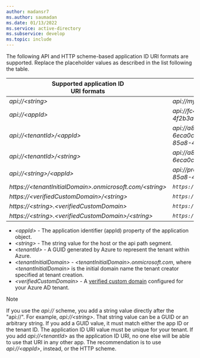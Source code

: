 ```yaml
---
author: madansr7
ms.author: saumadan
ms.date: 01/13/2022
ms.service: active-directory
ms.subservice: develop
ms.topic: include
---
```


The following API and HTTP scheme-based application ID URI formats are supported. Replace the placeholder values as described in the list following the table.

| Supported application ID <br/> URI formats | Example app ID URIs |
|--|--|
| _api://\<string\>_ | _api://myapp1234_ |
| _api://\<appId\>_ | _api://fc4d2d73-d05a-4a9b-85a8-4f2b3a5f38ed_ |
| _api://\<tenantId\>/\<appId\>_ | _api://a8573488-ff46-450a-b09a-6eca0c6a02dc/fc4d2d73-d05a-4a9b-85a8-4f2b3a5f38ed_ |
| _api://\<tenantId\>/\<string\>_ | _api://a8573488-ff46-450a-b09a-6eca0c6a02dc/api_ |
| _api://\<string\>/<appId\>_ | _api://productapi/fc4d2d73-d05a-4a9b-85a8-4f2b3a5f38ed_ |
| _https://\<tenantInitialDomain\>.onmicrosoft.com/\<string\>_ | _`https://contoso.onmicrosoft.com/productsapi`_  |
| _https://\<verifiedCustomDomain\>/\<string\>_ |  _`https://contoso.com/productsapi`_ |
| _https://\<string\>.\<verifiedCustomDomain\>_ |  _`https://product.contoso.com`_ |
| _https://\<string\>.\<verifiedCustomDomain\>/\<string\>_ | _`https://product.contoso.com/productsapi`_   |


- _\<appId\>_ - The application identifier (appId) property of the application object.
- _\<string\>_ - The string value for the host or the api path segment.
- _\<tenantId>_ - A GUID generated by Azure to represent the tenant within Azure.
- _\<tenantInitialDomain\>_ - _\<tenantInitialDomain\>.onmicrosoft.com_, where _\<tenantInitialDomain\>_ is the initial domain name the tenant creator specified at tenant creation.
- _\<verifiedCustomDomain\>_ - A [verified custom domain](../articles/active-directory/fundamentals/add-custom-domain.md) configured for your Azure AD tenant.

> [!NOTE]
> If you use the _api://_ scheme, you add a string value directly after the "api://". For example, _api://\<string\>_.  That string value can be a GUID or an arbitrary string.  If you add a GUID value, it must match either the app ID or the tenant ID. The application ID URI value must be unique for your tenant.
> If you add _api://\<tenantId\>_ as the application ID URI, no one else will be able to use that URI in any other app. The recommendation is to use _api://\<appId\>_, instead, or the HTTP scheme.
